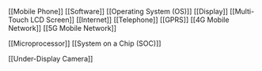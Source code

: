 [[Mobile Phone]]
[[Software]]
[[Operating System (OS)]]
[[Display]]
[[Multi-Touch LCD Screen]]
[[Internet]]
[[Telephone]]
[[GPRS]]
[[4G Mobile Network]]
[[5G Mobile Network]]

[[Microprocessor]]
[[System on a Chip (SOC)]]


[[Under-Display Camera]]